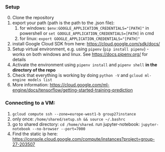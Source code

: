 ### Setup
0. Clone the repository
1. export your path (path is the path to the .json file):
    1. for windows: `$env:GOOGLE_APPLICATION_CREDENTIALS="[PATH]"` in powershell or `set GOOGLE_APPLICATION_CREDENTIALS=[PATH]` in cmd
    2. for linux: `export GOOGLE_APPLICATION_CREDENTIALS="[PATH]"`
2. install Google Cloud SDK from here: https://cloud.google.com/sdk/docs/
3. Setup virtual environment, e.g. using `pipenv`  (`pip install pipenv`) - works on both windows and linux. See https://docs.pipenv.org/ for details
4. Activate the environment using `pipenv install` and `pipenv shell` **in the directory of the repo**
5. Check that everything is working by doing `python -V` and `gcloud ml-engine models list`
6. More information: https://cloud.google.com/ml-engine/docs/tensorflow/getting-started-training-prediction



### Connecting to a VM:
1. `gcloud compute ssh --zone=europe-west1-b group27instance`
2. only once: `/home/shared/setup.sh && source ~/.bashrc`
3. go to shared directory: `cd /home/shared`. run jupyter-notebook: `jupyter-notebook --no-browser --port=7000`
4. Find the static ip here: https://console.cloud.google.com/compute/instances?project=group-27-203507
